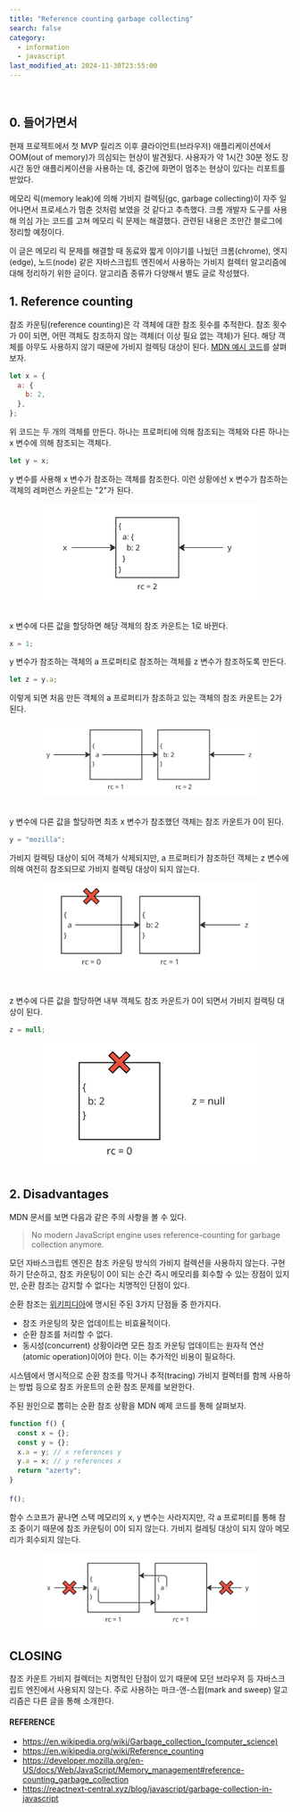 ```yaml
---
title: "Reference counting garbage collecting"
search: false
category:
  - information
  - javascript
last_modified_at: 2024-11-30T23:55:00
---
```


<br/>

## 0. 들어가면서

현재 프로젝트에서 첫 MVP 릴리즈 이후 클라이언트(브라우저) 애플리케이션에서 OOM(out of memory)가 의심되는 현상이 발견됬다. 사용자가 약 1시간 30분 정도 장시간 동안 애플리케이션을 사용하는 데, 중간에 화면이 멈추는 현상이 있다는 리포트를 받았다. 

메모리 릭(memory leak)에 의해 가비지 컬렉팅(gc, garbage collecting)이 자주 일어나면서 프로세스가 멈춘 것처럼 보였을 것 같다고 추측했다. 크롬 개발자 도구를 사용해 의심 가는 코드를 고쳐 메모리 릭 문제는 해결했다. 관련된 내용은 조만간 블로그에 정리할 예정이다.

이 글은 메모리 릭 문제를 해결할 때 동료와 짧게 이야기를 나눴던 크롬(chrome), 엣지(edge), 노드(node) 같은 자바스크립트 엔진에서 사용하는 가비지 컬렉터 알고리즘에 대해 정리하기 위한 글이다. 알고리즘 종류가 다양해서 별도 글로 작성했다. 

## 1. Reference counting 

참조 카운팅(reference counting)은 각 객체에 대한 참조 횟수를 추적한다. 참조 횟수가 0이 되면, 어떤 객체도 참조하지 않는 객체(더 이상 필요 없는 객체)가 된다. 해당 객체를 아무도 사용하지 않기 때문에 가비지 컬렉팅 대상이 된다. [MDN 예시 코드](https://developer.mozilla.org/en-US/docs/Web/JavaScript/Memory_management#reference-counting_garbage_collection)를 살펴보자.

```js
let x = {
  a: {
    b: 2,
  },
};
```

위 코드는 두 개의 객체를 만든다. 하나는 프로퍼티에 의해 참조되는 객체와 다른 하나는 x 변수에 의해 참조되는 객체다. 

```js
let y = x;
```

y 변수를 사용해 x 변수가 참조하는 객체를 참조한다. 이런 상황에선 x 변수가 참조하는 객체의 레퍼런스 카운트는 "2"가 된다. 

<div align="center">
  <img src="/images/posts/2024/reference-counting-gc-in-javascript-01.png" width="80%" class="image__border">
</div>

<br/>

x 변수에 다른 값을 할당하면 해당 객체의 참조 카운트는 1로 바뀐다.

```js
x = 1;
```

y 변수가 참조하는 객체의 a 프로퍼티로 참조하는 객체를 z 변수가 참조하도록 만든다. 

```js
let z = y.a;
```

이렇게 되면 처음 만든 객체의 a 프로퍼티가 참조하고 있는 객체의 참조 카운트는 2가 된다.

<div align="center">
  <img src="/images/posts/2024/reference-counting-gc-in-javascript-02.png" width="80%" class="image__border">
</div>

<br/>

y 변수에 다른 값을 할당하면 최초 x 변수가 참조했던 객체는 참조 카운트가 0이 된다. 

```js
y = "mozilla";
```

가비지 컬렉팅 대상이 되어 객체가 삭제되지만, a 프로퍼티가 참조하던 객체는 z 변수에 의해 여전히 참조되므로 가비지 컬렉팅 대상이 되지 않는다.

<div align="center">
  <img src="/images/posts/2024/reference-counting-gc-in-javascript-03.png" width="80%" class="image__border">
</div>

<br/>

z 변수에 다른 값을 할당하면 내부 객체도 참조 카운트가 0이 되면서 가비지 컬렉팅 대상이 된다.

```js
z = null;
```

<div align="center">
  <img src="/images/posts/2024/reference-counting-gc-in-javascript-04.png" width="80%" class="image__border">
</div>

## 2. Disadvantages

MDN 문서를 보면 다음과 같은 주의 사항을 볼 수 있다.

> No modern JavaScript engine uses reference-counting for garbage collection anymore.

모던 자바스크립트 엔진은 참조 카운팅 방식의 가비지 컬렉션을 사용하지 않는다. 구현하기 단순하고, 참조 카운팅이 0이 되는 순간 즉시 메모리를 회수할 수 있는 장점이 있지만, 순환 참조는 감지할 수 없다는 치명적인 단점이 있다. 

순환 참조는 [위키피디아](https://en.wikipedia.org/wiki/Reference_counting)에 명시된 주된 3가지 단점들 중 한가지다. 

- 참조 카운팅의 잦은 업데이트는 비효율적이다.
- 순환 참조를 처리할 수 없다.
- 동시성(concurrent) 상황이라면 모든 참조 카운팅 업데이트는 원자적 연산(atomic operation)이어야 한다. 이는 추가적인 비용이 필요하다.

시스템에서 명시적으로 순환 참조를 막거나 추적(tracing) 가비지 컬렉터를 함께 사용하는 방법 등으로 참조 카운트의 순환 참조 문제를 보완한다.

주된 원인으로 뽑히는 순환 참조 상황을 MDN 예제 코드를 통해 살펴보자.

```js
function f() {
  const x = {};
  const y = {};
  x.a = y; // x references y
  y.a = x; // y references x
  return "azerty";
}

f();
```

함수 스코프가 끝나면 스택 메모리의 x, y 변수는 사라지지만, 각 a 프로퍼티를 통해 참조 중이기 때문에 참조 카운팅이 0이 되지 않는다. 가비지 컬레팅 대상이 되지 않아 메모리가 회수되지 않는다.

<div align="center">
  <img src="/images/posts/2024/reference-counting-gc-in-javascript-05.png" width="80%" class="image__border">
</div>

## CLOSING

참조 카운트 가비지 컬렉터는 치명적인 단점이 있기 때문에 모던 브라우저 등 자바스크립트 엔진에서 사용되지 않는다. 주로 사용하는 마크-앤-스윕(mark and sweep) 알고리즘은 다른 글을 통해 소개한다.

#### REFERENCE

- <https://en.wikipedia.org/wiki/Garbage_collection_(computer_science)>
- <https://en.wikipedia.org/wiki/Reference_counting>
- <https://developer.mozilla.org/en-US/docs/Web/JavaScript/Memory_management#reference-counting_garbage_collection>
- <https://reactnext-central.xyz/blog/javascript/garbage-collection-in-javascript>